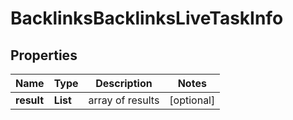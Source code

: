 # BacklinksBacklinksLiveTaskInfo


## Properties

| Name | Type | Description | Notes |
|------------ | ------------- | ------------- | -------------|
**result** | **List<BacklinksBacklinksLiveResultInfo>** | array of results |[optional]|